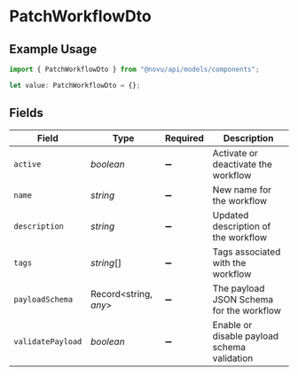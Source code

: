 # PatchWorkflowDto

## Example Usage

```typescript
import { PatchWorkflowDto } from "@novu/api/models/components";

let value: PatchWorkflowDto = {};
```

## Fields

| Field                                       | Type                                        | Required                                    | Description                                 |
| ------------------------------------------- | ------------------------------------------- | ------------------------------------------- | ------------------------------------------- |
| `active`                                    | *boolean*                                   | :heavy_minus_sign:                          | Activate or deactivate the workflow         |
| `name`                                      | *string*                                    | :heavy_minus_sign:                          | New name for the workflow                   |
| `description`                               | *string*                                    | :heavy_minus_sign:                          | Updated description of the workflow         |
| `tags`                                      | *string*[]                                  | :heavy_minus_sign:                          | Tags associated with the workflow           |
| `payloadSchema`                             | Record<string, *any*>                       | :heavy_minus_sign:                          | The payload JSON Schema for the workflow    |
| `validatePayload`                           | *boolean*                                   | :heavy_minus_sign:                          | Enable or disable payload schema validation |